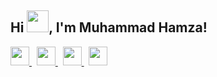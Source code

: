 ## Hi <img src="https://github.com/TheDudeThatCode/TheDudeThatCode/blob/master/Assets/Hi.gif" width="35px"/>, I'm Muhammad Hamza!

<!--
**Muhammad-Hamza69/Muhammad-Hamza69** is a ✨ _special_ ✨ repository because its `README.md` (this file) appears on your GitHub profile.

Here are some ideas to get you started:

- 🔭 I’m currently working on ...
- 🌱 I’m currently learning ...
- 👯 I’m looking to collaborate on ...
- 🤔 I’m looking for help with ...
- 💬 Ask me about ...
- 📫 How to reach me: ...
- 😄 Pronouns: ...
- ⚡ Fun fact: ...
-->

<a href="https://facebook.com/yourusername">
  <img src="https://cdn-icons-png.flaticon.com/512/733/733547.png" width="30" />
</a>
&nbsp;
<a href="mailto:yourname@gmail.com">
  <img src="https://cdn-icons-png.flaticon.com/512/732/732200.png" width="30" />
</a>
&nbsp;
<a href="https://linkedin.com/in/yourusername">
  <img src="https://cdn-icons-png.flaticon.com/512/174/174857.png" width="30" />
</a>
&nbsp;
<a href="https://medium.com/@yourusername">
  <img src="https://cdn-icons-png.flaticon.com/512/2111/2111505.png" width="30" />
</a>


